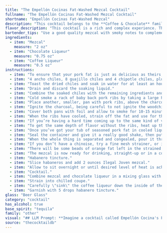 ```yaml
---
title: "The Empellón Cocinas Fat-Washed Mezcal Cocktail"
fullname: "The Empellón Cocinas Fat-Washed Mezcal Cocktail"
shortname: "Empellón Cocinas Fat-Washed Mezcal"
description: "This cocktail belongs to the **Coffee & Chocolate** family, a sub-genre of the **Digestif** category.  Its origins trace back to the 19th century, where coffee and chocolate liqueurs were popular after-dinner drinks.  This modern twist uses mezcal, a smoky spirit, to add a distinctive touch. "
flavor_description: "This cocktail is a rich and complex experience. The smoky, earthy Mezcal is balanced by the sweetness of the chocolate and coffee liqueurs. Expect notes of dark chocolate, espresso, and a hint of spice, all wrapped in a velvety, full-bodied texture.  The fat-washing process adds a buttery smoothness that lingers on the palate. "
bartender_tips: "Use a good quality mezcal with smoky notes to complement the chocolate and coffee flavors. Don't over-shake the cocktail as you want to preserve the mezcal's smoky aroma.  Use a high-quality chocolate liqueur like crème de cacao for a rich, decadent flavor. Consider using a coffee liqueur with a complex flavor profile to add depth to the cocktail. Garnish with a chocolate shavings or a coffee bean to enhance the aromatic experience. "
ingredients:
  - item: "Mezcal"
    measure: "2 oz"
  - item: "Chocolate Liqueur"
    measure: "0.75 oz"
  - item: "Coffee Liqueur"
    measure: "0.5 oz"
instructions:
  - item: "To ensure that your pork fat is just as delicious as theirs, here’s their adobo marinade and what to do with it (you’ll also need a rack of ribs):."
  - item: "4 ancho chiles, 8 guajillo chiles and 4 chipotle chiles, plus 4 cloves roasted garlic, half a cup of cider vinegar, a quarter teaspoon of Mexican oregano, 1 teaspoon of ground black pepper, a whole clove, a quarter teaspoon of ground cinnamon and a half teaspoon of ground cumin."
  - item: "Toast the dried chiles and soak in water for at least an hour until they are rehydrated."
  - item: "Drain and discard the soaking liquid."
  - item: "Combine the soaked chiles with the remaining ingredients and purée until smooth."
  - item: "Cold smoke a rack of baby back pork ribs by taking a large hotel pan with woodchips on one side and charcoal on the other."
  - item: "Place another, smaller, pan with pork ribs, above the charcoal/woodchip pan."
  - item: "Ignite the charcoal, being careful to not ignite the woodchips."
  - item: "Cover both pans with foil and allow to smoke for 10-15 minutes, until desired level of smoke is achieved, then coat with adobo marinade and wrap in tin foil prior to placing ribs in a 300 degree oven for 7 hours."
  - item: "When the ribs have cooled, strain off the fat and use for the infusion."
  - item: "If you’re having a hard time coming up to the same kind of volume of fat, make up the balance with pork lard from a butcher."
  - item: "To get the same depth of flavor without the ribs, heat up the fat in a pot with a few spoons of the marinade."
  - item: "Once you’ve got your tub of seasoned pork fat in cooled liquid form, pour equal amounts of Ilegal Joven mezcal and fat into a sealable container."
  - item: "Seal the container and give it a really good shake, then put it in the freezer overnight."
  - item: "When the whole thing is separated and congealed, pour it through a fine mesh chinoise."
  - item: "If you don’t have a chinoise, try a fine mesh strainer, or if you don’t have one of those, try spooning off most of the fat."
  - item: "There will be some beads of orange fat left in the strained mezcal: run that through a few layers of cheesecloth (or coffee filters in a pinch) to get rid of the last of it."
  - item: "The mezcal is now ready for drinking, straight-up or in a cocktail."
  - item: "Habanero tincture."
  - item: "Slice habaneros and add 2 ounces Ilegal Joven mezcal."
  - item: "Allow to sit overnight or until desired level of heat is achieved."
  - item: "Cocktail."
  - item: "Combine mezcal and chocolate liqueur in a mixing glass with ice and stir for 45 seconds."
  - item: "Strain into chilled coupe."
  - item: "Carefully \"sink\" the coffee liqueur down the inside of the coupe over a spoon."
  - item: "Garnish with 5 drops habanero tincture."
glass: "Beer Glass"
category: "cocktail"
has_alcohol: true
base_spirit: "tequila"
family: "other"
visual: "## LLM Prompt: **Imagine a cocktail called Empellón Cocina's Fat-Washed Mezcal. It's made with Mezcal, Chocolate Liqueur, and Coffee Liqueur. Describe its appearance in detail, focusing on the color, texture, and any garnishes.** **Consider these elements:*** **Mezcal's smoky character:** How might this affect the color and aroma? * **Chocolate liqueur's richness:**  Does the color lean towards brown or black? Is there any sheen or viscosity?* **Coffee liqueur's depth:** Does it contribute to the overall darkness or create layers of color?* **Garnish options:** What would be the best way to enhance the visual appeal? **Example:**The Empellón Cocina's Fat-Washed Mezcal is a captivating cocktail with a deep amber hue, reminiscent of aged oak. The smooth, almost oily texture suggests the presence of fat-washing, while tiny, shimmering bubbles rise from the depths, hinting at the smoky character of the Mezcal. A thin layer of chocolate foam crowns the drink, its rich brown tones reflecting the subtle sweetness of the chocolate liqueur. A sprig of rosemary, its aromatic needles piercing the foam, adds a touch of elegance and complexity. "
source: "thecocktaildb"
---
```


